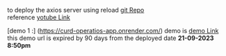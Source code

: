to deploy the axios server using reload [git Repo]([link](https://github.com/Balajikosuri/usersdata-jsonServer))<br/>
reference [yotube Link](https://www.youtube.com/watch?v=wN0n2gj0z9o)<br/>


[demo 1 :] (https://curd-operatios-app.onrender.com/)
demo is [demo Link](https://stupendous-cat-c2b4ad.netlify.app/)<br/>
this demo url is expired by 90 days from the deployed date <b>21-09-2023 8:50pm</b>
